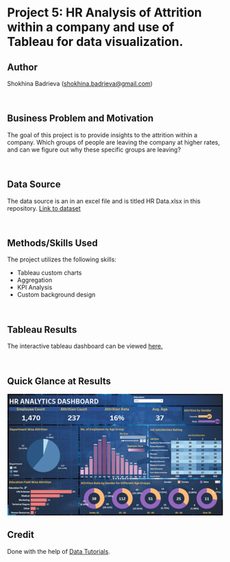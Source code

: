 # Project 5: HR Analysis of Attrition within a company and use of Tableau for data visualization.

## Author
Shokhina Badrieva
(shokhina.badrieva@gmail.com)

<br>

## Business Problem and Motivation
The goal of this project is to provide insights to the attrition within a company. Which groups of people are leaving the company at higher rates, and can we figure out why these specific groups are leaving?

<br>

## Data Source
The data source is an in an excel file and is titled HR Data.xlsx in this repository. [Link to dataset](https://github.com/sbadrieva/PortfolioProjects/blob/main/%5BExcel%2C%20Tableau%5D%20HR_Analysis_Dashboard/HR%20Data.xlsx)

<br>

## Methods/Skills Used
The project utilizes the following skills:
* Tableau custom charts
* Aggregation
* KPI Analysis
* Custom background design


<br>

## Tableau Results
The interactive tableau dashboard can be viewed [here.](https://public.tableau.com/app/profile/shokhina.badrieva/viz/HR_Dashboard_16791903684200/HRDashboard)

<br>

## Quick Glance at Results
![Alt text](HR_Dashboard_Image.jpg "HR Analysis Dashboard")

## Credit
Done with the help of [Data Tutorials](https://www.youtube.com/watch?v=oTyCZVnNVZA). 
